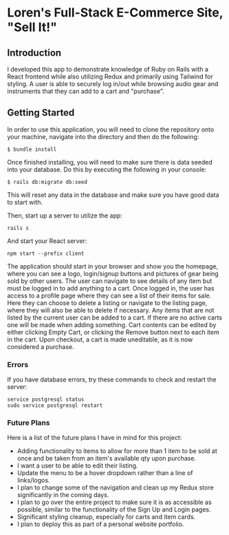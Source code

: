 # Loren's Full-Stack E-Commerce Site, "Sell It!"

## Introduction

I developed this app to demonstrate knowledge of Ruby on Rails with a React frontend while also utilizing Redux and primarily using Tailwind for styling. A user is able to securely log in/out while browsing audio gear and instruments that they can add to a cart and "purchase".

## Getting Started

In order to use this application, you will need to clone the repository onto your machine, navigate into the directory and then do the following:

```
$ bundle install
```

Once finished installing, you will need to make sure there is data seeded into your database. Do this by executing the following in your console:

```
$ rails db:migrate db:seed
```

This will reset any data in the database and make sure you have good data to start with.

Then, start up a server to utilize the app:

```
rails s
```

And start your React server:

```
npm start --prefix client
```

The application should start in your browser and show you the homepage, where you can see a logo, login/signup buttons and pictures of gear being sold by other users. The user can navigate to see details of any item but must be logged in to add anything to a cart. Once logged in, the user has access to a profile page where they can see a list of their items for sale. Here they can choose to delete a listing or navigate to the listing page, where they will also be able to delete if necessary. Any items that are not listed by the current user can be added to a cart. If there are no active carts one will be made when adding something. Cart contents can be edited by either clicking Empty Cart, or clicking the Remove button next to each item in the cart. Upon checkout, a cart is made uneditable, as it is now considered a purchase.

### Errors

If you have database errors, try these commands to check and restart the server:

```
service postgresql status
sudo service postgresql restart
```

### Future Plans

Here is a list of the future plans I have in mind for this project:

- Adding functionality to items to allow for more than 1 item to be sold at once and be taken from an item's available qty upon purchase.
- I want a user to be able to edit their listing.
- Update the menu to be a hover dropdown rather than a line of links/logos.
- I plan to change some of the navigation and clean up my Redux store significantly in the coming days. 
- I plan to go over the entire project to make sure it is as accessible as possible, similar to the functionality of the Sign Up and Login pages.
- Significant styling cleanup, especially for carts and item cards.
- I plan to deploy this as part of a personal website portfolio.